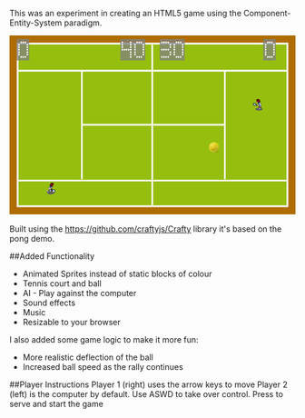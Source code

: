 This was an experiment in creating an HTML5 game using the Component-Entity-System paradigm.

<center>
<img src="screenshot.png"/>
</center>

Built using the https://github.com/craftyjs/Crafty library it's based on the pong demo.

##Added Functionality
* Animated Sprites instead of static blocks of colour
* Tennis court and ball
* AI - Play against the computer
* Sound effects
* Music
* Resizable to your browser

I also added some game logic to make it more fun:
* More realistic deflection of the ball
* Increased ball speed as the rally continues

##Player Instructions
Player 1 (right) uses the arrow keys to move
Player 2 (left) is the computer by default. Use ASWD to take over control.
Press <space> to serve and start the game